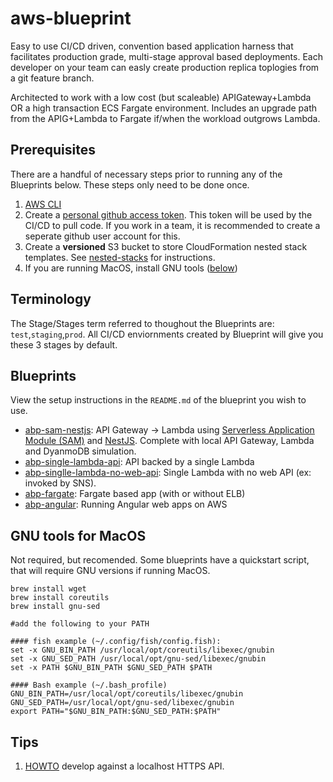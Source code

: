 # aws-blueprint

Easy to use CI/CD driven, convention based application harness that facilitates production grade, multi-stage approval based deployments. Each developer on your team can easly create production replica toplogies from a git feature branch.

Architected to work with a low cost (but scaleable) APIGateway+Lambda OR a high transaction ECS Fargate environment. Includes an upgrade path from the APIG+Lambda to Fargate if/when the workload outgrows Lambda.

## Prerequisites

There are a handful of necessary steps prior to running any of the Blueprints below. These steps only need to be done once.

1.  [AWS CLI](https://docs.aws.amazon.com/cli/latest/userguide/cli-chap-install.html)
1.  Create a [personal github access token](https://github.com/settings/tokens). This token will be used by the CI/CD to pull code.  If you work in a team, it is recommended to create a seperate github user account for this.
1.  Create a **versioned** S3 bucket to store CloudFormation nested stack templates. See [nested-stacks](./nested-stacks) for instructions.
1.  If you are running MacOS, install GNU tools ([below](https://github.com/rynop/aws-blueprint#gnu-tools-for-macos))

## Terminology

The Stage/Stages term referred to thoughout the Blueprints are: `test`,`staging`,`prod`. All CI/CD enviornments created by Blueprint will give you these 3 stages by default.

## Blueprints

View the setup instructions in the `README.md` of the blueprint you wish to use.

- [abp-sam-nestjs](https://github.com/rynop/abp-sam-nestjs): API Gateway -> Lambda using [Serverless Application Module (SAM)](https://github.com/awslabs/serverless-application-model) and [NestJS](https://nestjs.com/). Complete with local API Gateway, Lambda and DyanmoDB simulation.
- [abp-single-lambda-api](https://github.com/rynop/abp-single-lambda-api): API backed by a single Lambda
- [abp-singlle-lambda-no-web-api](https://github.com/rynop/abp-single-lambda-api#lambda-with-no-web-api): Single Lambda with no web API (ex: invoked by SNS).
- [abp-fargate](https://github.com/rynop/abp-fargate): Fargate based app (with or without ELB)
- [abp-angular](https://github.com/rynop/abp-angular): Running Angular web apps on AWS

## GNU tools for MacOS

Not required, but recomended. Some blueprints have a quickstart script, that will require GNU versions if running MacOS.

```
brew install wget
brew install coreutils
brew install gnu-sed

#add the following to your PATH

#### fish example (~/.config/fish/config.fish):
set -x GNU_BIN_PATH /usr/local/opt/coreutils/libexec/gnubin
set -x GNU_SED_PATH /usr/local/opt/gnu-sed/libexec/gnubin
set -x PATH $GNU_BIN_PATH $GNU_SED_PATH $PATH

#### Bash example (~/.bash_profile)
GNU_BIN_PATH=/usr/local/opt/coreutils/libexec/gnubin
GNU_SED_PATH=/usr/local/opt/gnu-sed/libexec/gnubin
export PATH="$GNU_BIN_PATH:$GNU_SED_PATH:$PATH"
```

## Tips

1.  [HOWTO](https://rynop.com/2019/05/09/howto-mobile-development-against-a-localhost-https-api/) develop against a localhost HTTPS API.

